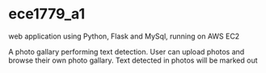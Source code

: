 # ece1779_a1

web application using Python, Flask and MySql, running on AWS EC2
>>
A photo gallary performing text detection. User can upload photos and browse their own photo gallary. Text detected in photos will be marked out

